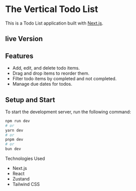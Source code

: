 # The Vertical Todo List

This is a Todo List application built with [Next.js](https://nextjs.org/).

## live Version


## Features

- Add, edit, and delete todo items.
- Drag and drop items to reorder them.
- Filter todo items by completed and not completed.
- Manage due dates for todos.

## Setup and Start

To start the development server, run the following command:

```bash
npm run dev
# or
yarn dev
# or
pnpm dev
# or
bun dev
```

Technologies Used
- Next.js
- React
- Zustand
- Tailwind CSS